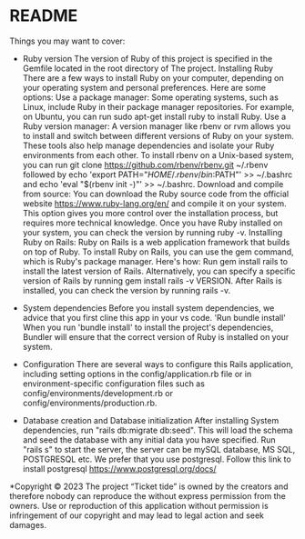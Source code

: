 # README



Things you may want to cover:

* Ruby version
The version of Ruby of this project is specified in the Gemfile located in the root directory of The project. 
Installing Ruby
There are a few ways to install Ruby on your computer, depending on your operating system and personal preferences. Here are some options:
Use a package manager: Some operating systems, such as Linux, include Ruby in their package manager repositories. For example, on Ubuntu, you can run sudo apt-get install ruby to install Ruby.
Use a Ruby version manager: A version manager like rbenv or rvm allows you to install and switch between different versions of Ruby on your system. These tools also help manage dependencies and isolate your Ruby environments from each other. To install rbenv on a Unix-based system, you can run git clone https://github.com/rbenv/rbenv.git ~/.rbenv followed by echo 'export PATH="$HOME/.rbenv/bin:$PATH"' >> ~/.bashrc and echo 'eval "$(rbenv init -)"' >> ~/.bashrc.
Download and compile from source: You can download the Ruby source code from the official website https://www.ruby-lang.org/en/ and compile it on your system. This option gives you more control over the installation process, but requires more technical knowledge.
Once you have Ruby installed on your system, you can check the version by running ruby -v.
Installing Ruby on Rails:
Ruby on Rails is a web application framework that builds on top of Ruby. To install Ruby on Rails, you can use the gem command, which is Ruby's package manager. Here's how:
Run gem install rails to install the latest version of Rails.
Alternatively, you can specify a specific version of Rails by running gem install rails -v VERSION.
After Rails is installed, you can check the version by running rails -v.

* System dependencies
Before you install system dependencies, we advice that you first cline this app in your vs code. 'Run bundle install' When you run 'bundle install' to install the project's dependencies, Bundler will ensure that the correct version of Ruby is installed on your system.
* Configuration
There are several ways to configure this Rails application, including setting options in the config/application.rb file or in environment-specific configuration files such as config/environments/development.rb or config/environments/production.rb.
* Database creation and Database initialization
After installing System dependencies, run "rails db:migrate db:seed". This will load the schema and seed the database with any initial data you have specified.
Run "rails s" to start the server, the server can be mySQL database, MS SQL, POSTGRESQL etc. We prefer that you use postgresql. Follow this link to install postgresql https://www.postgresql.org/docs/

*Copyright © 2023
The project “Ticket tide” is owned by the creators and therefore nobody can reproduce the without express permission from the owners.
Use or reproduction of this application without permission is infringement of our copyright and may lead to legal action and seek damages.

